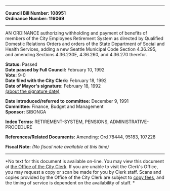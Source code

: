 * * * * *  
  
**Council Bill Number: [](#h0)[](#h2)108951**   
**Ordinance Number: 116069**  
  
* * * * *  
  
AN ORDINANCE authorizing withholding and payment of benefits of members of the City Employees Retirement System as directed by Qualified Domestic Relations Orders and orders of the State Department of Social and Health Services, adding a new Seattle Municipal Code Section 4.36.295, and amending Sections 4.36.230E, 4.36.260, and 4.36.270 therefor.  
  
**Status:** Passed   
**Date passed by Full Council:** February 10, 1992   
**Vote:** 9-0   
**Date filed with the City Clerk:** February 18, 1992   
**Date of Mayor's signature:** February 18, 1992   
[(about the signature date)](/~public/approvaldate.htm)   
  
  
**Date introduced/referred to committee:** December 9, 1991   
**Committee:** Finance, Budget and Management   
**Sponsor:** SIBONGA   
  
**Index Terms:** RETIREMENT-SYSTEM, PENSIONS, ADMINISTRATIVE-PROCEDURE  
  
**References/Related Documents:** Amending: Ord 78444, 95183, 107228  
  
**Fiscal Note:** *(No fiscal note available at this time)*  
  
* * * * *  
  
*No text for this document is available on-line. You may view this document at [the Office of the City Clerk](http://www.seattle.gov/leg/clerk/contactUs.htm). If you are unable to visit the Clerk's Office, you may request a copy or scan be made for you by Clerk staff. Scans and copies provided by the Office of the City Clerk are subject to [copy fees](http://clerk.seattle.gov/~public/clerkfees.htm), and the timing of service is dependent on the availability of staff. *  
  
  
